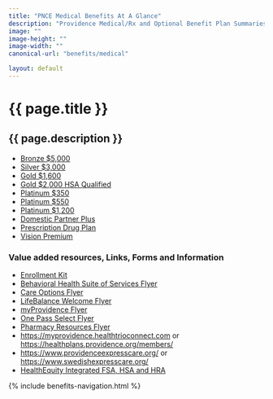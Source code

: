 ```yaml
---
title: "PNCE Medical Benefits At A Glance"
description: "Providence Medical/Rx and Optional Benefit Plan Summaries"
image: ""
image-height: ""
image-width: ""
canonical-url: "benefits/medical"

layout: default
---
```

  <div class="banner">
    <div class="color-overlay"></div>
  </div>
  <div class="container main-body">
    <div class="row">
      <div class="col-10">
        <h1>{{ page.title }}</h1>
        <h2>{{ page.description }}</h2>
        <ul>
          <li><a href="assets/documents/2025/medical/PNCE-2025-01-01-Bronze-5000-Summary.pdf">Bronze $5,000</a></li>
          <li><a href="assets/documents/2025/medical/PNCE-2025-01-01-Silver-3000-Summary.pdf">Silver $3,000</a></li>
          <li><a href="assets/documents/2025/medical/PNCE-2025-01-01-Gold-1600-Summary.pdf">Gold $1,600</a></li>
          <li><a href="assets/documents/2025/medical/PNCE-2025-01-01-Gold-HSA-2000-Summary.pdf">Gold $2,000 HSA Qualified</a></li>
          <li><a href="assets/documents/2025/medical/PNCE-2025-01-01-Platinum-350-Summary.pdf">Platinum $350</a></li>
          <li><a href="assets/documents/2025/medical/PNCE-2025-01-01-Platinum-550-Summary.pdf">Platinum $550</a></li>
          <li><a href="assets/documents/2025/medical/PNCE-2025-01-01-Platinum-1200-Summary.pdf">Platinum $1,200</a></li>
          <li><a href="assets/documents/2025/medical/2025-PHP-LG-Domestic-Partner-Plus.pdf">Domestic Partner Plus</a></li>
          <li><a href="assets/documents/2025/medical/PNCE-2025-01-01-Rx-Summary-(All-Plans-Except-HSA).pdf">Prescription Drug Plan</a></li>
          <li><a href="assets/documents/2025/medical/2025-PHP-Vision-Premium.pdf">Vision Premium</a></li>
        </ul>
        <h3>Value added resources, Links, Forms and Information</h3>
        <ul>
          <li><a href="assets/documents/2025/medical/2025-PHP-Member-Resource-Guide-Compressed.pdf">Enrollment Kit</a></li>
          <li><a href="assets/documents/2025/medical/2025-PHP-Behavioral-Health-Suite-of-Services-Flyer.pdf">Behavioral Health Suite of Services Flyer</a></li>
          <li><a href="assets/documents/2025/medical/2025-PHP-Care-Options-Flyer.pdf">Care Options Flyer</a></li>
          <li><a href="assets/documents/2025/medical/2025-PHP-LifeBalance-Welcome-Flyer.pdf">LifeBalance Welcome Flyer</a></li>
          <li><a href="assets/documents/2025/medical/2025-PHP-myProvidence-Flyer.pdf">myProvidence Flyer</a></li>
          <li><a href="assets/documents/2025/medical/2025-PHP-OnePassSelect_PostLaunch_Flyer.pdf">One Pass Select Flyer</a></li>
          <li><a href="assets/documents/2025/medical/2025-PHP-Pharmacy-Resources-Flyer.pdf">Pharmacy Resources Flyer</a></li>          
          <li>
            <a href="https://myprovidence.healthtrioconnect.com/" target="_blank">https://myprovidence.healthtrioconnect.com</a>
            or <a href="https://healthplans.providence.org/members/" target="_blank">https://healthplans.providence.org/members/</a>
          </li>
          <li>
            <a href="https://www.providenceexpresscare.org/" target="_blank">https://www.providenceexpresscare.org/</a>
            or <a href="https://www.swedishexpresscare.org/" target="_blank">https://www.swedishexpresscare.org/</a>
          </li>
          <li>
            <a href="https://sales.healthequity.com/providence/" target="_blank">HealthEquity Integrated FSA, HSA and
              HRA</a>
          </li>
        </ul>
      </div>
      <div class="col-2">
        {% include benefits-navigation.html %}  
      </div>
    </div>
  </div>
